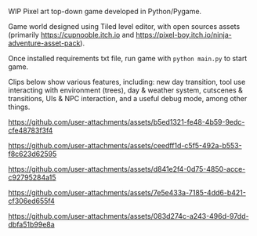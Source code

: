 WIP Pixel art top-down game developed in Python/Pygame.

Game world designed using Tiled level editor, with open sources assets (primarily https://cupnooble.itch.io and https://pixel-boy.itch.io/ninja-adventure-asset-pack).

Once installed requirements txt file, run game with `python main.py` to start game.

Clips below show various features, including: new day transition, tool use interacting with environment (trees), day & weather system, cutscenes & transitions, UIs & NPC interaction, and a useful debug mode, among other things.


https://github.com/user-attachments/assets/b5ed1321-fe48-4b59-9edc-cfe48783f3f4



https://github.com/user-attachments/assets/ceedff1d-c5f5-492a-b553-f8c623d62595



https://github.com/user-attachments/assets/d841e2f4-0d75-4850-acce-c92795284a15



https://github.com/user-attachments/assets/7e5e433a-7185-4dd6-b421-cf306ed655f4



https://github.com/user-attachments/assets/083d274c-a243-496d-97dd-dbfa51b99e8a

